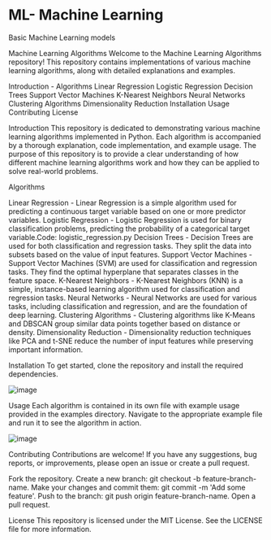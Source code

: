 # ML- Machine Learning
Basic Machine Learning models

Machine Learning Algorithms
Welcome to the Machine Learning Algorithms repository! This repository contains implementations of various machine learning algorithms, along with detailed explanations and examples.

  Introduction - 
    Algorithms
      Linear Regression
      Logistic Regression
      Decision Trees
      Support Vector Machines
      K-Nearest Neighbors
      Neural Networks
      Clustering Algorithms
      Dimensionality Reduction
      Installation
Usage
Contributing
License

Introduction
This repository is dedicated to demonstrating various machine learning algorithms implemented in Python. Each algorithm is accompanied by a thorough explanation, code implementation, and example usage. The purpose of this repository is to provide a clear understanding of how different machine learning algorithms work and how they can be applied to solve real-world problems.

Algorithms

Linear Regression - Linear Regression is a simple algorithm used for predicting a continuous target variable based on one or more predictor variables.
Logistic Regression - Logistic Regression is used for binary classification problems, predicting the probability of a categorical target variable.Code: logistic_regression.py
Decision Trees - Decision Trees are used for both classification and regression tasks. They split the data into subsets based on the value of input features.
Support Vector Machines - Support Vector Machines (SVM) are used for classification and regression tasks. They find the optimal hyperplane that separates classes in the feature space.
K-Nearest Neighbors -  K-Nearest Neighbors (KNN) is a simple, instance-based learning algorithm used for classification and regression tasks.
Neural Networks - Neural Networks are used for various tasks, including classification and regression, and are the foundation of deep learning.
Clustering Algorithms -  Clustering algorithms like K-Means and DBSCAN group similar data points together based on distance or density.
Dimensionality Reduction - Dimensionality reduction techniques like PCA and t-SNE reduce the number of input features while preserving important information.

Installation
To get started, clone the repository and install the required dependencies.

![image](https://github.com/user-attachments/assets/db15d158-a157-4d8d-afd2-35ac0f663309)

Usage
Each algorithm is contained in its own file with example usage provided in the examples directory. Navigate to the appropriate example file and run it to see the algorithm in action.

![image](https://github.com/user-attachments/assets/64d87077-c719-4111-9eba-c8ee931f8d32)

Contributing
Contributions are welcome! If you have any suggestions, bug reports, or improvements, please open an issue or create a pull request.

Fork the repository.
Create a new branch: git checkout -b feature-branch-name.
Make your changes and commit them: git commit -m 'Add some feature'.
Push to the branch: git push origin feature-branch-name.
Open a pull request.

License
This repository is licensed under the MIT License. See the LICENSE file for more information.




